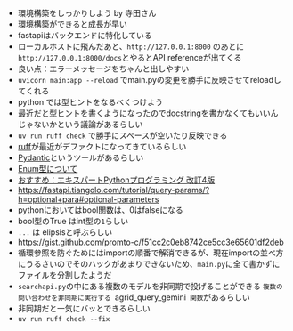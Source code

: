 - 環境構築をしっかりしよう by 寺田さん
- 環境構築ができると成長が早い
- fastapiはバックエンドに特化している
- ローカルホストに飛んだあと、`http://127.0.0.1:8000` のあとに`http://127.0.0.1:8000/docs`とやるとAPI referenceが出てくる
- 良い点：エラーメッセージをちゃんと出しやすい
- `uvicorn main:app --reload` でmain.pyの変更を勝手に反映させてreloadしてくれる
- python では型ヒントをなるべくつけよう
- 最近だと型ヒントを書くようになったのでdocstringを書かなくてもいいんじゃないかという議論があるらしい
- `uv run ruff check` で勝手にスペースが空いたり反映できる
- [ruff](https://docs.astral.sh/ruff/)が最近がデファクトになってきているらしい
- [Pydantic](https://docs.pydantic.dev/latest/)というツールがあるらしい
- [Enum型について](https://fastapi.tiangolo.com/ja/tutorial/path-params/#enum)
- [おすすめ：エキスパートPythonプログラミング 改訂4版](https://www.kadokawa.co.jp/product/302304004673/)
- https://fastapi.tiangolo.com/tutorial/query-params/?h=optional+para#optional-parameters
- pythonにおいてはbool関数は、0はfalseになる
- bool型のTrue はint型の`1`らしい
- `...` は elipsisと呼ぶらしい
- https://gist.github.com/promto-c/f51cc2c0eb8742ce5cc3e65601df2deb
- 循環参照を防ぐためにはimportの順番で解消できるが、現在importの並べ方にうるさいのでそのハックがあまりできないため、`main.py`に全て書かずにファイルを分割したようだ
- `searchapi.py`の中にある複数のモデルを非同期で投げることができる `複数の問い合わせを非同期に実行する `agrid_query_gemini` 関数`があるらしい
- 非同期だと一気にバッとできるらしい
- `uv run ruff check --fix`
